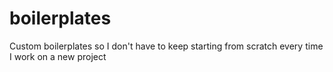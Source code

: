 # boilerplates
Custom boilerplates so I don't have to keep starting from scratch every time I work on a new project
